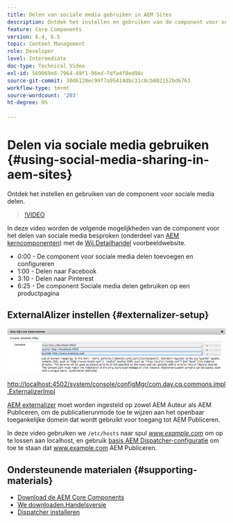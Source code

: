 ```yaml
---
title: Delen van sociale media gebruiken in AEM Sites
description: Ontdek het instellen en gebruiken van de component voor sociale media delen.
feature: Core Components
version: 6.4, 6.5
topic: Content Management
role: Developer
level: Intermediate
doc-type: Technical Video
exl-id: 569069e8-7964-49f1-96ed-7dfa4f8ed96c
source-git-commit: 30d6120ec99f7a95414dbc31c0cb002152bd6763
workflow-type: tm+mt
source-wordcount: '203'
ht-degree: 0%

---
```


# Delen via sociale media gebruiken {#using-social-media-sharing-in-aem-sites}

Ontdek het instellen en gebruiken van de component voor sociale media delen.

>[!VIDEO](https://video.tv.adobe.com/v/18897?quality=12&learn=on)

In deze video worden de volgende mogelijkheden van de component voor het delen van sociale media besproken (onderdeel van [AEM kerncomponenten](https://experienceleague.adobe.com/docs/experience-manager-core-components/using/introduction.html)) met de [Wij.Detailhandel](https://github.com/Adobe-Marketing-Cloud/aem-sample-we-retail#weretail) voorbeeldwebsite.

* 0:00 - De component voor sociale media delen toevoegen en configureren
* 1:00 - Delen naar Facebook
* 3:10 - Delen naar Pinterest
* 6:25 - De component Sociale media delen gebruiken op een productpagina

## ExternalAlizer instellen {#externalizer-setup}

![Day CQ Link ExternalAlizer](assets/externalizer.png)

[http://localhost:4502/system/console/configMgr/com.day.cq.commons.impl.ExternalizerImpl](http://localhost:4502/system/console/configMgr/com.day.cq.commons.impl.ExternalizerImpl)

[AEM externalizer](https://helpx.adobe.com/experience-manager/6-5/sites/developing/using/externalizer.html) moet worden ingesteld op zowel AEM Auteur als AEM Publiceren, om de publicatierunmode toe te wijzen aan het openbaar toegankelijke domein dat wordt gebruikt voor toegang tot AEM Publiceren.

In deze video gebruiken we `/etc/hosts` naar spul *www.example.com* om op te lossen aan localhost, en gebruik [basis AEM Dispatcher-configuratie](https://experienceleague.adobe.com/docs/experience-manager-dispatcher/using/getting-started/dispatcher-install.html) om toe te staan dat www.example.com AEM Publiceren.

## Ondersteunende materialen {#supporting-materials}

* [Download de AEM Core Components](https://github.com/adobe/aem-core-wcm-components/releases)
* [We downloaden.Handelsversie](https://github.com/Adobe-Marketing-Cloud/aem-sample-we-retail/releases)
* [Dispatcher installeren](https://experienceleague.adobe.com/docs/experience-manager-dispatcher/using/getting-started/dispatcher-install.html)
